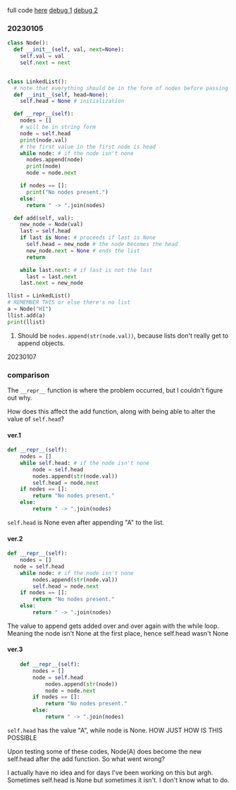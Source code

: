 full code [here](./codingpractices/linked_list.py)
[debug 1](./codingpractices/linked_list_debug_1.py)
[debug 2](./codingpractices/linked_list_debug_2.py)

### 20230105

```python
class Node():
  def __init__(self, val, next=None):
    self.val = val
    self.next = next


class LinkedList():
  # note that everything should be in the form of nodes before passing into this function
  def __init__(self, head=None):
    self.head = None # initialization

  def __repr__(self):
    nodes = []
    # will be in string form
    node = self.head
    print(node.val)
    # the first value in the first node is head
    while node: # if the node isn't none
      nodes.append(node)
      print(node)
      node = node.next

    if nodes == []:
      print("No nodes present.")
    else:
      return " -> ".join(nodes)

  def add(self, val):
    new_node = Node(val)
    last = self.head
    if last is None: # proceeds if last is None
      self.head = new_node # the node becomes the head
      new_node.next = None # ends the list
      return

    while last.next: # if last is not the last
      last = last.next
    last.next = new_node

llist = LinkedList()
# REMEMBER THIS or else there's no list
a = Node("HI")
llist.add(a)
print(llist)
```
1. Should be `nodes.append(str(node.val))`, because lists don't really get to append objects.

20230107
### comparison


The `__repr__` function is where the problem occurred, but I couldn't figure out why.

How does this affect the add function, along with being able to alter the value of `self.head`?

#### ver.1
```python
def __repr__(self):
	nodes = []
	while self.head: # if the node isn't none
		node = self.head
		nodes.append(str(node.val))
		self.head = node.next
	if nodes == []:
		return "No nodes present."
	else:
		return " -> ".join(nodes)
```
`self.head` is None even after appending "A" to the list. 

#### ver.2
```python
def __repr__(self):
	nodes = []
  node = self.head
	while node: # if the node isn't none
		nodes.append(str(node.val))
		self.head = node.next
	if nodes == []:
		return "No nodes present."
	else:
		return " -> ".join(nodes)
```
The value to append gets added over and over again with the while loop. Meaning the node isn't None at the first place, hence self.head wasn't None

#### ver.3
```python
	def __repr__(self):
		nodes = []
		node = self.head
			nodes.append(str(node))
			node = node.next
		if nodes == []:
			return "No nodes present."
		else:
			return " -> ".join(nodes)
```
`self.head` has the value "A", while node is None. HOW JUST HOW IS THIS POSSIBLE


Upon testing some of these codes, Node(A) does become the new self.head after the add function. So what went wrong?

I actually have no idea and for days I've been working on this but argh. Sometimes self.head is None but sometimes it isn't. I don't know what to do.
